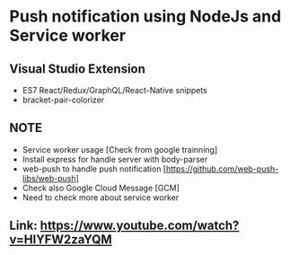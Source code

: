 # Push notification using NodeJs and Service worker

## Visual Studio Extension
+ ES7 React/Redux/GraphQL/React-Native snippets
+ bracket-pair-colorizer

## NOTE
+ Service worker usage [Check from google trainning]
+ Install express for handle server with body-parser
+ web-push to handle push notification [https://github.com/web-push-libs/web-push]
+ Check also Google Cloud Message [GCM]
+ Need to check more about service worker

## Link: https://www.youtube.com/watch?v=HlYFW2zaYQM

